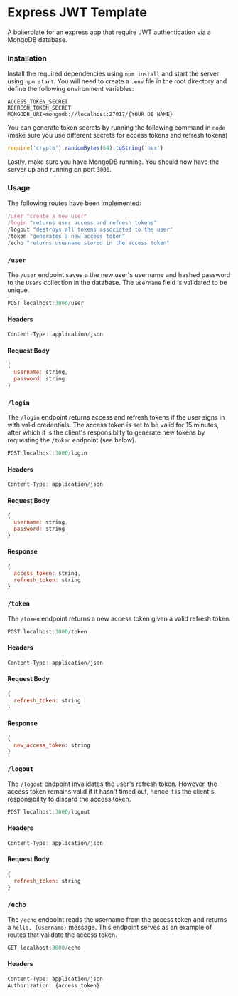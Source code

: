 # Express JWT Template
A boilerplate for an express app that require JWT authentication via a MongoDB database.

### Installation
Install the required dependencies using `npm install` and start the server using `npm start`. You will need to create a `.env` file in the root directory and define the following environment variables:
```
ACCESS_TOKEN_SECRET
REFRESH_TOKEN_SECRET
MONGODB_URI=mongodb://localhost:27017/{YOUR DB NAME}
```
You can generate token secrets by running the following command in `node` (make sure you use different secrets for access tokens and refresh tokens)
```javascript
require('crypto').randomBytes(64).toString('hex')
```
Lastly, make sure you have MongoDB running. You should now have the server up and running on port `3000`.

### Usage
The following routes have been implemented:
```javascript
/user "create a new user"
/login "returns user access and refresh tokens"
/logout "destroys all tokens associated to the user"
/token "generates a new access token"
/echo "returns username stored in the access token"
```

### `/user`
The `/user` endpoint saves a the new user's username and hashed password to the `Users` collection in the database. The `username` field is validated to be unique.
```javascript
POST localhost:3000/user
```
#### Headers
```javascript
Content-Type: application/json
```
#### Request Body
```javascript
{
  username: string,
  password: string
}
```

### `/login`
The `/login` endpoint returns access and refresh tokens if the user signs in with valid credentials. The access token is set to be valid for 15 minutes, after which it is the client's responsiblity to generate new tokens by requesting the `/token` endpoint (see below).
```javascript
POST localhost:3000/login
```
#### Headers
```javascript
Content-Type: application/json
```
#### Request Body
```javascript
{
  username: string,
  password: string
}
```
#### Response
```javascript
{
  access_token: string,
  refresh_token: string
}
```

### `/token`
The `/token` endpoint returns a new access token given a valid refresh token.
```javascript
POST localhost:3000/token
```
#### Headers
```javascript
Content-Type: application/json
```
#### Request Body
```javascript
{
  refresh_token: string
}
```
#### Response
```javascript
{
  new_access_token: string
}
```

### `/logout`
The `/logout` endpoint invalidates the user's refresh token. However, the access token remains valid if it hasn't timed out, hence it is the client's responsibility to discard the access token.
```javascript
POST localhost:3000/logout
```
#### Headers
```javascript
Content-Type: application/json
```
#### Request Body
```javascript
{
  refresh_token: string
}
```

### `/echo`
The `/echo` endpoint reads the username from the access token and returns a `hello, {username}` message. This endpoint serves as an example of routes that validate the access token.
```javascript
GET localhost:3000/echo
```
#### Headers
```javascript
Content-Type: application/json
Authorization: {access token}
```
